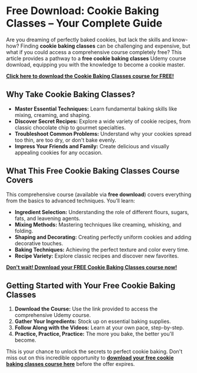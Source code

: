 # Free Download: Cookie Baking Classes – Your Complete Guide

Are you dreaming of perfectly baked cookies, but lack the skills and know-how? Finding **cookie baking classes** can be challenging and expensive, but what if you could access a comprehensive course completely free? This article provides a pathway to a **free cookie baking classes** Udemy course download, equipping you with the knowledge to become a cookie master.

[**Click here to download the Cookie Baking Classes course for FREE!**](https://udemywork.com/cookie-baking-classes)

## Why Take Cookie Baking Classes?

*   **Master Essential Techniques:** Learn fundamental baking skills like mixing, creaming, and shaping.
*   **Discover Secret Recipes:** Explore a wide variety of cookie recipes, from classic chocolate chip to gourmet specialties.
*   **Troubleshoot Common Problems:** Understand why your cookies spread too thin, are too dry, or don't bake evenly.
*   **Impress Your Friends and Family:** Create delicious and visually appealing cookies for any occasion.

## What This Free Cookie Baking Classes Course Covers

This comprehensive course (available via **free download**) covers everything from the basics to advanced techniques. You’ll learn:

*   **Ingredient Selection:** Understanding the role of different flours, sugars, fats, and leavening agents.
*   **Mixing Methods:** Mastering techniques like creaming, whisking, and folding.
*   **Shaping and Decorating:** Creating perfectly uniform cookies and adding decorative touches.
*   **Baking Techniques:** Achieving the perfect texture and color every time.
*   **Recipe Variety:** Explore classic recipes and discover new favorites.

[**Don't wait! Download your FREE Cookie Baking Classes course now!**](https://udemywork.com/cookie-baking-classes)

## Getting Started with Your Free Cookie Baking Classes

1.  **Download the Course:** Use the link provided to access the comprehensive Udemy course.
2.  **Gather Your Ingredients:** Stock up on essential baking supplies.
3.  **Follow Along with the Videos:** Learn at your own pace, step-by-step.
4.  **Practice, Practice, Practice:** The more you bake, the better you'll become.

This is your chance to unlock the secrets to perfect cookie baking. Don't miss out on this incredible opportunity to **[download your free cookie baking classes course here](https://udemywork.com/cookie-baking-classes)** before the offer expires.
